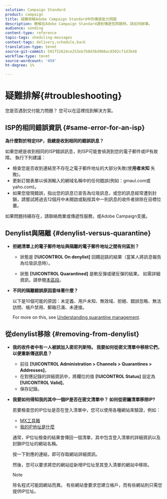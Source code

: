 ```yaml
---
solution: Campaign Standard
product: campaign
title: 疑難排解Adobe Campaign Standard中的傳遞能力問題
description: 瞭解在Adobe Campaign Standard遇到傳遞性問題時，該如何辦事。
audience: sending
content-type: reference
topic-tags: sheduling-messages
context-tags: delivery,schedule,back
translation-type: tm+mt
source-git-commit: 501f52624ce253eb7b0d36d908ac8502cf1d3b48
workflow-type: tm+mt
source-wordcount: '459'
ht-degree: 1%

---
```



# 疑難排解{#troubleshooting}

您是否遇到交付能力問題？ 您可以在這裡找到解決方案。

## ISP的相同錯誤資訊 {#same-error-for-an-isp}

**為什麼對於特定ISP，我總是收到相同的錯誤訊息？**

如果您總是收到相同的ISP錯誤訊息，則ISP可能會偵測到您的電子郵件或IP有故障。 執行下列建議：
* 檢查您是否收到連結至不存在之電子郵件地址的大部分失敗(使&#x200B;**用者未知** 失敗)。
* 更新訂閱表單以偵測輸入的網域名稱中的任何錯誤(例如：gmaul.com或yaho.com)。
* 如果您發現錯誤，指出您的訊息已宣告為垃圾訊息，或您的訊息經常遭到封鎖，請嘗試將過去12個月中未開啟或點按其中一則訊息的收件者排除在目標位置。

如果問題持續存在，請聯絡商業或傳遞性服務，或Adobe Campaign支援。

## Denylist與隔離 {#denylist-versus-quarantine}

* **拒絕清單上的電子郵件地址與隔離的電子郵件地址之間有何區別？**

   * 狀態是 **[!UICONTROL On denylist]** 回饋迴路的結果（當某人將訊息報告為垃圾訊息時）。

   * 狀態 **[!UICONTROL Quarantined]** 是軟反彈或硬反彈的結果。
   如需詳細資訊，請參閱[本區段](../../sending/using/understanding-quarantine-management.md#quarantine-vs-denylist)。

* **不同的隔離錯誤原因意味著什麼？**

   以下是10個可能的原因：未定義、用戶未知、無效域、拒絕、錯誤忽略、無法訪問、帳戶禁用、郵箱已滿、未連接。

   For more on this, see [Understanding quarantine management](../../sending/using/understanding-quarantine-management.md).

## 從denylist移除 {#removing-from-denylist}

* **我的收件者中有一人被誤加入密尼列斯特。 我要如何從密文清單中移除它們，以便重新傳送訊息？**

   * 前往 **[!UICONTROL Administration > Channels > Quarantines > Addresses]**。
   * 在對應記錄的詳細資訊中，將欄位的值 **[!UICONTROL Status]** 設定為 **[!UICONTROL Valid]**。
   * 保存記錄。

* **我要如何得知我的其中一個IP是否在密文清單中？ 如何從密鑰清單移除IP?**

   若要檢查您的IP位址是否在登入清單中，您可以使用各種網站來驗證，例如：
   * [MX工具箱](https://mxtoolbox.com/)
   * [我的IP地址是什麼](https://whatismyipaddress.com)

   通常，IP位址檢查的結果會傳回一個清單，其中包含登入清單的詳細資訊以及封鎖IP位址的網站名稱。

   按一下對應的連結，即可存取網站詳細資訊。

   然後，您可以要求將您的網站從新增IP位址至其登入清單的網站中移除。

   >[!NOTE]
   >
   >除名程式可能因網站而異。 有些網站會要求您建立帳戶，而有些網站則只需您提供IP位址。
